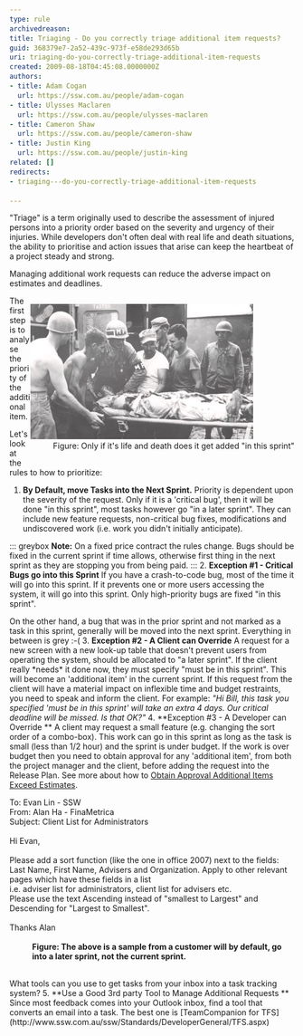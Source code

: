 ```yaml
---
type: rule
archivedreason: 
title: Triaging - Do you correctly triage additional item requests?
guid: 368379e7-2a52-439c-973f-e58de293d65b
uri: triaging-do-you-correctly-triage-additional-item-requests
created: 2009-08-18T04:45:08.0000000Z
authors:
- title: Adam Cogan
  url: https://ssw.com.au/people/adam-cogan
- title: Ulysses Maclaren
  url: https://ssw.com.au/people/ulysses-maclaren
- title: Cameron Shaw
  url: https://ssw.com.au/people/cameron-shaw
- title: Justin King
  url: https://ssw.com.au/people/justin-king
related: []
redirects:
- triaging---do-you-correctly-triage-additional-item-requests

---
```


"Triage" is a term originally used to describe the assessment of injured persons into a priority order based on the severity and urgency of their injuries. While developers don't often deal with real life and death situations, the ability to prioritise and action issues that arise can keep the heartbeat of a project steady and strong.

<!--endintro-->

Managing additional work requests can reduce the adverse impact on estimates and deadlines.
<dl class="image" style="float:right;clear:right;"><dt><img border="0" src="SuccessfulProjects_Triage.jpg" alt="" style="border:0px solid;"> </dt>
<dd>Figure: Only if it's life and death does it get added "in this sprint" </dd></dl>
The first step is to analyse the priority of the additional item.



Let's look at the rules to how to prioritize:

1. **By Default, move Tasks into the Next Sprint.** 
Priority is dependent upon the severity of the request. Only if it is a 'critical bug', then it will be done "in this sprint", most tasks however go "in a later sprint". They can include new feature requests, non-critical bug fixes, modifications and undiscovered work (i.e. work you didn't initially anticipate).  

::: greybox
 **Note:** On a fixed price contract the rules change. Bugs should be fixed in the current sprint if time allows, otherwise first thing in the next sprint as they are stopping you from being paid.
:::
2. **Exception #1 - Critical Bugs go into this Sprint** 
If you have a crash-to-code bug, most of the time it will go into this sprint. If it prevents one or more users accessing the system, it will  go into this sprint. Only high-priority bugs are fixed "in this sprint".

On the other hand, a bug that was in the prior sprint and not marked as a task in this sprint, generally will be moved into the next sprint. Everything in between is grey :-(
3. **Exception #2 - A Client can Override** 
A request for a new screen with a new look-up table that doesn't prevent users from operating the system, should be allocated to "a later sprint". 
If the client really \*needs\* it done now, they must specify "must be in this sprint". This will become an 'additional item' in the current sprint. If this request from the client will have a material impact on inflexible time and budget restraints, you need to speak and inform the client. 
For example:
*"Hi Bill, this task you specified 'must be in this sprint' will take an extra 4 days. Our critical deadline will be missed. Is that OK?"*
4. **Exception #3 - A Developer can Override
** A client may request a small feature (e.g. changing the sort order of a combo-box). This work can go in this sprint as long as the task is small (less than 1/2 hour) and the sprint is under budget. 
If the work is over budget then you need to obtain approval for any 'additional item', from both the project manager and the client, before adding the request into the Release Plan. See more about how to [Obtain Approval Additional Items Exceed Estimates](/DoYouEmailClientsAsSoonAsYouRealiseyouwilloverrunyouroriginalestimate). 
<dl class="good"><dt>To: Evan Lin - SSW<br>From: Alan Ha - FinaMetrica <br>Subject: Client List for Administrators<br><br>Hi Evan,<br><br>Please add a sort function (like the one in office 2007) next to the fields: Last Name, First Name, Advisers and Organization. Apply to other relevant pages which have these fields in a list <br>i.e. adviser list for administrators, client list for advisers etc. <br>Please use the text Ascending instead of "smallest to Largest" and Descending for "Largest to Smallest".<br><br>Thanks Alan<br><br></dt>
<dd> <strong>Figure: The above is a sample from a customer will by default, go into a later sprint, not the current sprint.</strong> </dd></dl><br>What tools can you use to get tasks from your inbox into a task tracking system?
5. **Use a Good 3rd party Tool to Manage Additional Requests
**     Since most feedback comes into your Outlook inbox, find a tool that converts an email into a task. The best one is [TeamCompanion for TFS](http://www.ssw.com.au/ssw/Standards/DeveloperGeneral/TFS.aspx)
